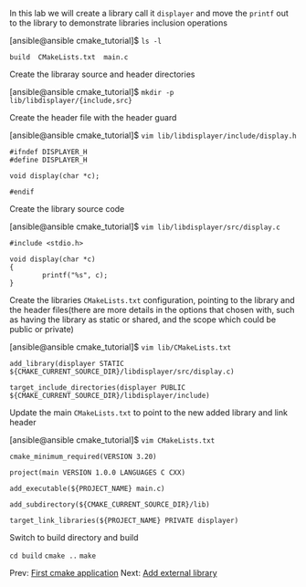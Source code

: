 In this lab we will create a library call it `displayer` and move the `printf` out to the library to demonstrate libraries inclusion operations

[ansible@ansible cmake_tutorial]$ `ls -l`

`build  CMakeLists.txt  main.c`

Create the libraray source and header directories

[ansible@ansible cmake_tutorial]$ `mkdir -p lib/libdisplayer/{include,src}`

Create the header file with the header guard

[ansible@ansible cmake_tutorial]$ `vim lib/libdisplayer/include/display.h`
```
#ifndef DISPLAYER_H
#define DISPLAYER_H

void display(char *c);

#endif
```

Create the library source code

[ansible@ansible cmake_tutorial]$ `vim lib/libdisplayer/src/display.c`
```
#include <stdio.h>

void display(char *c)
{
        printf("%s", c);
}
```

Create the libraries `CMakeLists.txt` configuration, pointing to the library and the header files(there are more details in the options that chosen with, such as having the library as static or shared, and the scope which could be public or private)

[ansible@ansible cmake_tutorial]$ `vim lib/CMakeLists.txt`

```
add_library(displayer STATIC ${CMAKE_CURRENT_SOURCE_DIR}/libdisplayer/src/display.c)

target_include_directories(displayer PUBLIC ${CMAKE_CURRENT_SOURCE_DIR}/libdisplayer/include)
```

Update the main `CMakeLists.txt` to point to the new added library and link header

[ansible@ansible cmake_tutorial]$ `vim CMakeLists.txt`
```
cmake_minimum_required(VERSION 3.20)

project(main VERSION 1.0.0 LANGUAGES C CXX)

add_executable(${PROJECT_NAME} main.c)

add_subdirectory(${CMAKE_CURRENT_SOURCE_DIR}/lib)

target_link_libraries(${PROJECT_NAME} PRIVATE displayer)
```

Switch to build directory and build

`cd build`
`cmake ..`
`make`




Prev: [First cmake application](02-lab1.md)                                                                                         Next: [Add external library](04-lab3.md)





